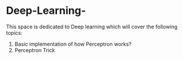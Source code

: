 # Deep-Learning-
This space is dedicated to Deep learning which will cover the following topics:
1. Basic implementation of  how Perceptron works? 
2. Perceptron Trick

